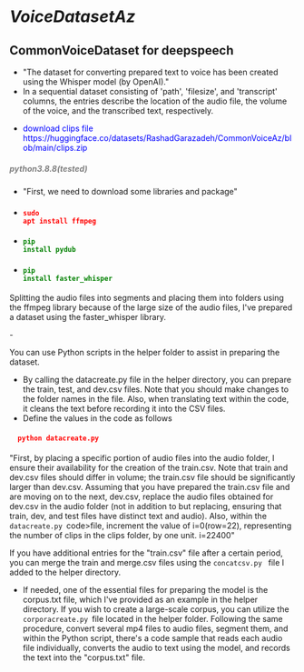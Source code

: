 # *VoiceDatasetAz*
## CommonVoiceDataset for deepspeech
- "The dataset for converting prepared text to voice has been created using the Whisper model (by OpenAI)."
- In a sequential dataset consisting of 'path', 'filesize', and 'transcript' columns, the entries describe the location of the audio file, the volume of the voice, and the transcribed text, respectively.
- <p <span style='color:blue'> download clips file https://huggingface.co/datasets/RashadGarazadeh/CommonVoiceAz/blob/main/clips.zip</span> </p>
##### <span style="color:gray">python3.8.8(tested)</span>
- "First, we need to download some libraries and package"
-  ####  <code><span style="color:red">sudo apt install ffmpeg</span></code>
-  ####  <code><span style="color:green">pip install pydub</span></code>
-  #### <code><span style="color:green">pip install faster_whisper</span></code>
<p> Splitting the audio files into segments and placing them into folders using the ffmpeg library because of the large size of the audio files, I've prepared a dataset using the faster_whisper library.</p>
- <p>You can use Python scripts in the helper folder to assist in preparing the dataset.</p>



 - By calling the datacreate.py file in the helper directory, you can prepare the train, test, and dev.csv files. Note that you should make changes to the folder names in the file. Also, when translating text within the code, it cleans the text before recording it into the CSV files.
 - Define the values in the code as follows
   
<h4 style="color: red"><code>  python datacreate.py  </code></h4>

<p>"First, by placing a specific portion of audio files into the audio folder, I ensure their availability for the creation of the train.csv. Note that train and dev.csv files should differ in volume; the train.csv file should be significantly larger than dev.csv. Assuming that you have prepared the train.csv file and are moving on to the next, dev.csv, replace the audio files obtained for dev.csv in the audio folder (not in addition to but replacing, ensuring that train, dev, and test files have distinct text and audio). Also, within the <code>datacreate.py </code>code>file, increment the value of i=0(row=22), representing the number of clips in the clips folder, by one unit. i=22400"</p>
<p> If you have additional entries for the "train.csv" file after a certain period, you can merge the train and merge.csv files using the <code>concatcsv.py </code>  file I added to the helper directory. <p> 

- If needed, one of the essential files for preparing the model is the corpus.txt file, which I've provided as an example in the helper directory. If you wish to create a large-scale corpus, you can utilize the <code>corporacreate.py </code>file located in the helper folder. Following the same procedure, convert several mp4 files to audio files, segment them, and within the Python script, there's a code sample that reads each audio file individually, converts the audio to text using the model, and records the text into the "corpus.txt" file.
